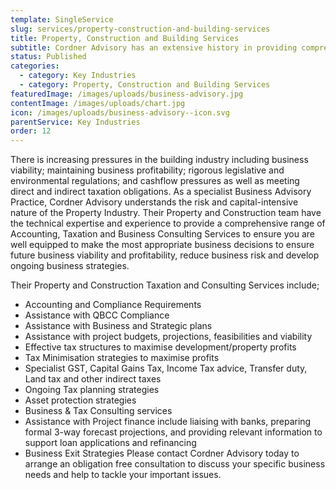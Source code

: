 ```yaml
---
template: SingleService
slug: services/property-construction-and-building-services
title: Property, Construction and Building Services
subtitle: Cordner Advisory has an extensive history in providing comprehensive business advisory services and taxation advice to all sectors of the Property and Construction industry.
status: Published
categories:
  - category: Key Industries
  - category: Property, Construction and Building Services
featuredImage: /images/uploads/business-advisory.jpg
contentImage: /images/uploads/chart.jpg
icon: /images/uploads/business-advisory--icon.svg
parentService: Key Industries
order: 12
---
```


There is increasing pressures in the building industry including business viability; maintaining business profitability; rigorous legislative and environmental regulations; and cashflow pressures as well as meeting direct and indirect taxation obligations. As a specialist Business Advisory Practice, Cordner Advisory understands the risk and capital-intensive nature of the Property Industry. Their Property and Construction team have the technical expertise and experience to provide a comprehensive range of Accounting, Taxation and Business Consulting Services to ensure you are well equipped to make the most appropriate business decisions to ensure future business viability and profitability, reduce business risk and develop ongoing business strategies.

Their Property and Construction Taxation and Consulting Services include;

- Accounting and Compliance Requirements
- Assistance with QBCC Compliance
- Assistance with Business and Strategic plans
- Assistance with project budgets, projections, feasibilities and viability
- Effective tax structures to maximise development/property profits
- Tax Minimisation strategies to maximise profits
- Specialist GST, Capital Gains Tax, Income Tax advice, Transfer duty, Land
  tax and other indirect taxes
- Ongoing Tax planning strategies
- Asset protection strategies
- Business & Tax Consulting services
- Assistance with Project finance include liaising with banks, preparing formal
  3-way forecast projections, and providing relevant information to support loan
  applications and refinancing
- Business Exit Strategies
  Please contact Cordner Advisory today to arrange an obligation free consultation to discuss your specific business needs and help to tackle your important issues.
